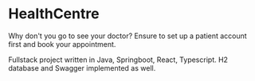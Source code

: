 # HealthCentre
Why don't you go to see your doctor? Ensure to set up a patient account first and book your appointment.

Fullstack project written in Java, Springboot, React, Typescript. H2 database and Swagger implemented as well.
